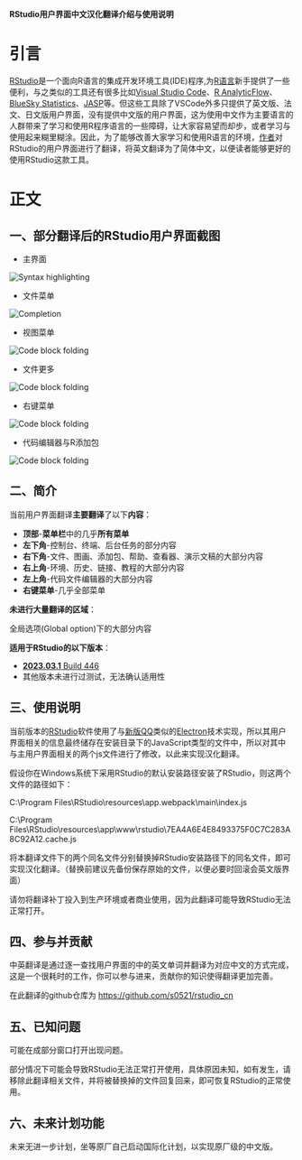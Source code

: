 **RStudio用户界面中文汉化翻译介绍与使用说明**

# 引言

[RStudio](https://posit.co/download/rstudio-desktop/)是一个面向R语言的集成开发环境工具(IDE)程序,为[R语言](https://www.r-project.org/)新手提供了一些便利，与之类似的工具还有很多比如[Visual Studio Code](https://code.visualstudio.com/)、[R AnalyticFlow](https://r.analyticflow.com/en/)、[BlueSky Statistics](https://www.blueskystatistics.com/)、[JASP](https://jasp-stats.org/)等。但这些工具除了VSCode外多只提供了英文版、法文、日文版用户界面，没有提供中文版的用户界面，这为使用中文作为主要语言的人群带来了学习和使用R程序语言的一些障碍，让大家容易望而却步，或者学习与使用起来糊里糊涂。因此，为了能够改善大家学习和使用R语言的环境，[作者](https://s0521.github.io/cn/vitae/)对RStudio的用户界面进行了翻译，将英文翻译为了简体中文，以便读者能够更好的使用RStudio这款工具。

# 正文

## 一、部分翻译后的RStudio用户界面截图

- 主界面


![Syntax highlighting](./01主界面.png)

- 文件菜单


![Completion](./02文件.png)

- 视图菜单


![Code block folding](./03视图.png)

- 文件更多


![Code block folding](./04文件更多.png)

- 右键菜单


![Code block folding](./05右键菜单.png)

- 代码编辑器与R添加包


![Code block folding](./06代码编辑器与R添加包.png)

## 二、简介

当前用户界面翻译**主要翻译**了以下**内容**：

- **顶部**-**菜单栏**中的几乎**所有菜单**
- **左下角**-控制台、终端、后台任务的部分内容
- **右下角**-文件、图画、添加包、帮助、查看器、演示文稿的大部分内容
- **右上角**-环境、历史、链接、教程的大部分内容
- **左上角**-代码文件编辑器的大部分内容
- **右键菜单**-几乎全部菜单

**未进行大量翻译的区域**：

全局选项(Global option)下的大部分内容

**适用于RStudio的以下版本**：

- [**2023.03.1** Build 446](https://download1.rstudio.org/electron/windows/RStudio-2023.03.1-446.exe)
- 其他版本未进行过测试，无法确认适用性

## 三、使用说明

当前版本的[RStudio](https://posit.co/download/rstudio-desktop/)软件使用了与[新版QQ](https://im.qq.com/pcqq/index.shtml)类似的[Electron](https://www.electronjs.org/zh/)技术实现，所以其用户界面相关的信息最终储存在安装目录下的JavaScript类型的文件中，所以对其中与主用户界面相关的两个js文件进行了修改，以此来实现汉化翻译。

假设你在Windows系统下采用RStudio的默认安装路径安装了RStudio，则这两个文件的路径如下：

C:\Program Files\RStudio\resources\app\.webpack\main\index.js

C:\Program Files\RStudio\resources\app\www\rstudio\7EA4A6E4E8493375F0C7C283A8C92A12.cache.js

将本翻译文件下的两个同名文件分别替换掉RStudio安装路径下的同名文件，即可实现汉化翻译。（替换前建议先备份保存原始的文件，以便必要时回滚会英文版界面）

请勿将翻译补丁投入到生产环境或者商业使用，因为此翻译可能导致RStudio无法正常打开。

## 四、参与并贡献

中英翻译是通过逐一查找用户界面的中的英文单词并翻译为对应中文的方式完成，这是一个很耗时的工作，你可以参与进来，贡献你的知识使得翻译更加完善。

在此翻译的github仓库为 https://github.com/s0521/rstudio_cn

## 五、已知问题

可能在成部分窗口打开出现问题。

部分情况下可能会导致RStudio无法正常打开使用，具体原因未知，如有发生，请移除此翻译相关文件，并将被替换掉的文件回复回来，即可恢复RStudio的正常使用。

## 六、未来计划功能

未来无进一步计划，坐等原厂自己启动国际化计划，以实现原厂级的中文版。